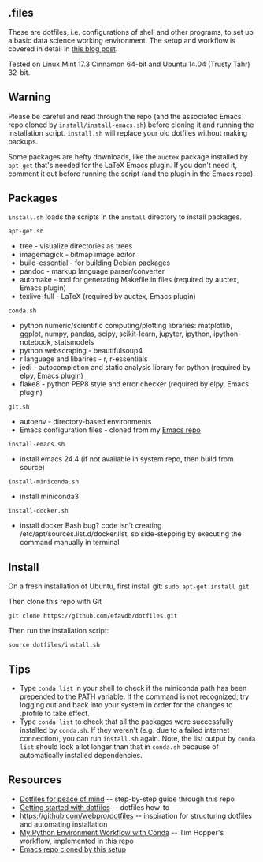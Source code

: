 ## .files 

These are dotfiles, i.e. configurations of shell and other programs,
to set up a basic data science working environment.  The setup and
workflow is covered in detail in
[this blog post](http://efavdb.com/dotfiles).

Tested on Linux Mint 17.3 Cinnamon 64-bit and Ubuntu 14.04 (Trusty
Tahr) 32-bit.

## Warning

Please be careful and read through the repo (and the associated Emacs
repo cloned by `install/install-emacs.sh`) before cloning it and running the
installation script.  `install.sh` will replace your old dotfiles
without making backups.

Some packages are hefty downloads, like the `auctex` package installed
by `apt-get` that's needed for the LaTeX Emacs plugin.  If you don't
need it, comment it out before running the script (and the plugin in
the Emacs repo).

## Packages

`install.sh` loads the scripts in the `install` directory to install
packages.

`apt-get.sh`
- tree - visualize directories as trees
- imagemagick - bitmap image editor
- build-essential - for building Debian packages
- pandoc - markup language parser/converter
- automake - tool for generating Makefile.in files (required by
  auctex, Emacs plugin)
- texlive-full - LaTeX (required by auctex, Emacs plugin)

`conda.sh`
- python numeric/scientific computing/plotting libraries: matplotlib,
  ggplot, numpy, pandas, scipy, scikit-learn, jupyter, ipython,
  ipython-notebook, statsmodels
- python webscraping - beautifulsoup4
- r language and libarires - r, r-essentials
- jedi - autocompletion and static analysis library for python (required by elpy,
  Emacs plugin)
- flake8 - python PEP8 style and error checker (required by elpy, Emacs plugin)

`git.sh`
- autoenv - directory-based environments
- Emacs configuration files - cloned from my
  [Emacs repo](https://github.com/frangipane/emacs)

`install-emacs.sh`
- install emacs 24.4 (if not available in system repo, then build from source)

`install-miniconda.sh`
- install miniconda3

`install-docker.sh`
- install docker 
Bash bug?  code isn't creating /etc/apt/sources.list.d/docker.list, so side-stepping by executing the command manually in terminal

## Install

On a fresh installation of Ubuntu, first install git:
`sudo apt-get install git`

Then clone this repo with Git

`git clone https://github.com/efavdb/dotfiles.git`

Then run the installation script:

`source dotfiles/install.sh`


## Tips

- Type `conda list` in your shell to check if the miniconda path has
  been prepended to the PATH variable.  If the command is not
  recognized, try logging out and back into your system in order for
  the changes to .profile to take effect.
- Type `conda list` to check that all the packages were successfully
  installed by `conda.sh`.  If they weren't (e.g. due to a failed
  internet connection), you can run `install.sh` again.  Note, the
  list output by `conda list` should look a lot longer than that in
  `conda.sh` because of automatically installed dependencies.


## Resources

* [Dotfiles for peace of mind](http://efavdb.com/dotfiles) -- step-by-step guide through this repo
* [Getting started with dotfiles](https://medium.com/@webprolific/getting-started-with-dotfiles-43c3602fd789#.7l2hnwca2) -- dotfiles how-to
* https://github.com/webpro/dotfiles -- inspiration for structuring dotfiles and automating installation
* [My Python Environment Workflow with Conda](http://stiglerdiet.com/blog/2015/Nov/24/my-python-environment-workflow-with-conda/)
  -- Tim Hopper's workflow, implemented in this repo
* [Emacs repo cloned by this setup](https://github.com/frangipane/emacs)

